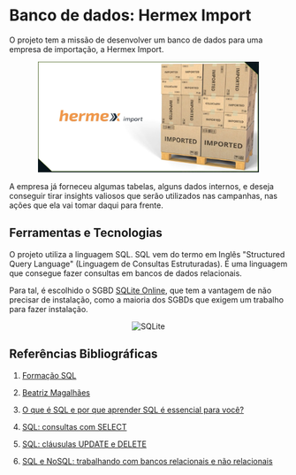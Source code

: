 # Banco de dados: Hermex Import
O projeto tem a missão de desenvolver um banco de dados para uma empresa de importação, a Hermex Import.

<div align="center">
  <img src="figs/hermex.png" alt="" width="400" height="200">
  <br>
  <em></em>
</div>

A empresa já forneceu algumas tabelas, alguns dados internos, e deseja conseguir tirar insights valiosos que serão utilizados nas campanhas, nas ações que ela vai tomar daqui para frente.


## Ferramentas e Tecnologias
O projeto utiliza a linguagem SQL. SQL vem do termo em Inglês "Structured Query Language" (Linguagem de Consultas Estruturadas). É uma linguagem que consegue fazer consultas em bancos de dados relacionais.

Para tal, é escolhido o SGBD [SQLite Online](sqliteonline.com), que tem a vantagem de não precisar de instalação, como a maioria dos SGBDs que exigem um trabalho para fazer instalação.

<div align="center">

  ![SQLite](https://img.shields.io/badge/SQLite-000?style=for-the-badge&logo=sqlite&logoColor=07405E)

</div>

## Referências Bibliográficas
1. [Formação SQL](https://cursos.alura.com.br/formacao-conhecendo-sql)

2. [Beatriz Magalhães](https://cursos.alura.com.br/user/beatriz280197)

3. [O que é SQL e por que aprender SQL é essencial para você?](https://cursos.alura.com.br/extra/alura-mais/o-que-e-sql-e-por-que-aprender-sql-e-essencial-para-voce--c9092)

4. [SQL: consultas com SELECT](https://www.alura.com.br/artigos/sql-consultas-com-select?_gl=1*6my4rj*_ga*MTQyMTIxMDgxOS4xNzE0Mzk3MzI0*_ga_1EPWSW3PCS*MTcxNDQwNDc5OS42LjEuMTcxNDQwNDgwMC4wLjAuMA..*_fplc*MFVVY0U2ZlEzUThkQXVzZW84ZGRmSTdzdTNvV0VSTDhZdGVqZHBLdmk0TnJsSmRodlVaWnE5RThYcGxGR3RFb3htbmdWVUExa0k4UFRaTUJSRFoxeXpmbzJmWHpOaWd0V2l1NTdBYlhkZkpwSXVxaTdyYmlHTTA3R25POXdRJTNEJTNE)

5. [SQL: cláusulas UPDATE e DELETE](https://www.alura.com.br/artigos/sql-clausulas-update-e-delete?_gl=1*1nuwqbm*_ga*MTQyMTIxMDgxOS4xNzE0Mzk3MzI0*_ga_1EPWSW3PCS*MTcxNDQwNDc5OS42LjEuMTcxNDQwNDk0OC4wLjAuMA..*_fplc*MFVVY0U2ZlEzUThkQXVzZW84ZGRmSTdzdTNvV0VSTDhZdGVqZHBLdmk0TnJsSmRodlVaWnE5RThYcGxGR3RFb3htbmdWVUExa0k4UFRaTUJSRFoxeXpmbzJmWHpOaWd0V2l1NTdBYlhkZkpwSXVxaTdyYmlHTTA3R25POXdRJTNEJTNE)

6. [SQL e NoSQL: trabalhando com bancos relacionais e não relacionais](https://www.alura.com.br/artigos/sql-nosql-bancos-relacionais-nao-relacionais?_gl=1*1hc4clp*_ga*MTQyMTIxMDgxOS4xNzE0Mzk3MzI0*_ga_1EPWSW3PCS*MTcxNDQwNDc5OS42LjEuMTcxNDQwNTA1Ny4wLjAuMA..*_fplc*MFVVY0U2ZlEzUThkQXVzZW84ZGRmSTdzdTNvV0VSTDhZdGVqZHBLdmk0TnJsSmRodlVaWnE5RThYcGxGR3RFb3htbmdWVUExa0k4UFRaTUJSRFoxeXpmbzJmWHpOaWd0V2l1NTdBYlhkZkpwSXVxaTdyYmlHTTA3R25POXdRJTNEJTNE) 